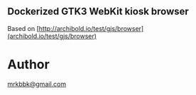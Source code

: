 Dockerized GTK3 WebKit kiosk browser
------------------------------------

Based on [http://archibold.io/test/gjs/browser](archibold.io/test/gjs/browser)

Author
======
mrkbbk@gmail.com
